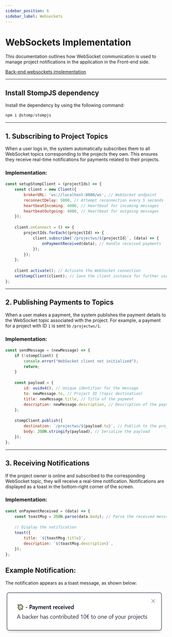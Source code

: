 ```yaml
---
sidebar_position: 6
sidebar_label: Websockets
---
```


# WebSockets Implementation

This documentation outlines how WebSocket communication is used to manage project notifications in the application in the Front-end side.

[Back-end websockets implementation](../Backend/websockets.md)

---

## Install StompJS dependency

Install the dependency by using the following command:

```groovy
npm i @stomp/stompjs
```

---

## **1. Subscribing to Project Topics**

When a user logs in, the system automatically subscribes them to all WebSocket topics corresponding to the projects they own. This ensures they receive real-time notifications for payments related to their projects.

### **Implementation:**

```javascript
const setupStompClient = (projectIds) => {
    const client = new Client({
        brokerURL: 'ws://localhost:8080/ws', // WebSocket endpoint
        reconnectDelay: 5000, // Attempt reconnection every 5 seconds
        heartbeatIncoming: 4000, // Heartbeat for incoming messages
        heartbeatOutgoing: 4000, // Heartbeat for outgoing messages
    });

    client.onConnect = () => {
        projectIds.forEach((projectId) => {
            client.subscribe(`/projectws/${projectId}`, (data) => {
                onPaymentReceived(data); // Handle received payments
            });
        });
    };

    client.activate(); // Activate the WebSocket connection
    setStompClient(client); // Save the client instance for further use
};
```

---

## **2. Publishing Payments to Topics**

When a user makes a payment, the system publishes the payment details to the WebSocket topic associated with the project. For example, a payment for a project with ID `1` is sent to `/projectws/1`.

### **Implementation:**

```javascript
const sendMessage = (newMessage) => {
    if (!stompClient) {
        console.error("WebSocket client not initialized");
        return;
    }

    const payload = {
        id: uuidv4(), // Unique identifier for the message
        to: newMessage.to, // Project ID (topic destination)
        title: newMessage.title, // Title of the payment
        description: newMessage.description, // Description of the payment
    };

    stompClient.publish({
        destination: `/projectws/${payload.to}`, // Publish to the project's topic
        body: JSON.stringify(payload), // Serialize the payload
    });
};
```

---

## **3. Receiving Notifications**

If the project owner is online and subscribed to the corresponding WebSocket topic, they will receive a real-time notification. Notifications are displayed as a toast in the bottom-right corner of the screen.

### **Implementation:**

```javascript
const onPaymentReceived = (data) => {
    const toastMsg = JSON.parse(data.body); // Parse the received message

    // Display the notification
    toast({
        title: `${toastMsg.title}`,
        description: `${toastMsg.description}`,
    });
};
```

## **Example Notification:**
The notification appears as a toast message, as shown below:

![Toast image](img/toastImage.png)